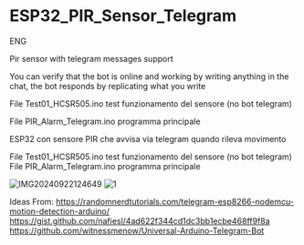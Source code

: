 # ESP32_PIR_Sensor_Telegram
ENG

Pir sensor with telegram messages support

You can verify that the bot is online and working by writing anything in the chat, the bot responds by replicating what you write

File Test01_HCSR505.ino test funzionamento del sensore (no bot telegram)

File PIR_Alarm_Telegram.ino programma principale

ESP32 con sensore PIR che avvisa via telegram quando rileva movimento

File Test01_HCSR505.ino test funzionamento del sensore (no bot telegram)
File PIR_Alarm_Telegram.ino programma principale




![IMG20240922124649](https://github.com/user-attachments/assets/666500fe-64ab-4f56-8b60-c0e9b6c537aa)
![1](https://github.com/user-attachments/assets/88d3b67b-f001-4526-ac62-2ba6793924bc)

Ideas From:
https://randomnerdtutorials.com/telegram-esp8266-nodemcu-motion-detection-arduino/
https://gist.github.com/nafiesl/4ad622f344cd1dc3bb1ecbe468ff9f8a
https://github.com/witnessmenow/Universal-Arduino-Telegram-Bot
